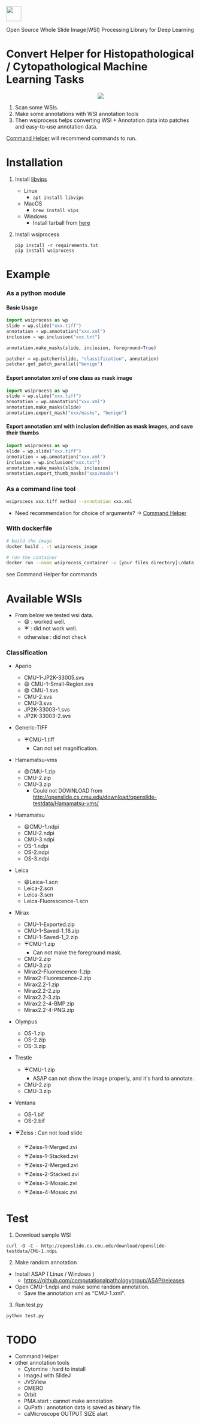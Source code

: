 <img src="images/logo.png" style="height: 40px">

Open Source Whole Slide Image(WSI) Processing Library for Deep Learning

# Convert Helper for Histopathological / Cytopathological Machine Learning Tasks
<div style="text-align: center"><img src="images/description.png" style="max-width: 80%; margin: 0 auto;"></div>

1. Scan some WSIs.
2. Make some annotations with WSI annotation tools
3. Then wsiprocess helps converting WSI + Annotation data into patches and easy-to-use annotation data.

[Command Helper](#) will recommend commands to run.

# Installation
1. Install [libvips](https://libvips.github.io/libvips/)
	- Linux
		- `apt install libvips`
	- MacOS
		- `brew install vips`
	- Windows
		- Install tarball from [here](https://github.com/libvips/build-win64)

2. Install wsiprocess
	```
	pip install -r requirements.txt
	pip install wsiprocess
	```


# Example

### As a python module

#### Basic Usage

```python
import wsiprocess as wp
slide = wp.slide("xxx.tiff")
annotation = wp.annotation("xxx.xml")
inclusion = wp.inclusion("xxx.txt")

annotation.make_masks(slide, inclusion, foreground=True)

patcher = wp.patcher(slide, "classification", annotation)
patcher.get_patch_parallel("benign")
```

#### Export annotaton xml of one class as mask image

```python
import wsiprocess as wp
slide = wp.slide("xxx.tiff")
annotation = wp.annotation("xxx.xml")
annotation.make_masks(slide)
annotation.export_mask("xxx/masks", "benign")
```

#### Export annotation xml with inclusion definition as mask images, and save their thumbs

```python
import wsiprocess as wp
slide = wp.slide("xxx.tiff")
annotation = wp.annotation("xxx.xml")
inclusion = wp.inclusion("xxx.txt")
annotation.make_masks(slide, inclusion)
annotation.export_thumb_masks("xxx/masks")
```

### As a command line tool

```bash
wsiprocess xxx.tiff method --annotation xxx.xml
```
- Need recommendation for choice of arguments? -> [Command Helper](#)

### With dockerfile

```bash
# build the image
docker build . -t wsiprocess_image

# run the container
docker run --name wsiprocess_container -v [your files directory]:/data -it -d wsiprocess_image [commands] etc.
```

see Command Helper for commands

# Available WSIs

- From below we tested wsi data.
    - :smile: : worked well.
    - :umbrella: : did not work well.
    - otherwise : did not check

### Classification

- Aperio
    - CMU-1-JP2K-33005.svs
    - :smile: CMU-1-Small-Region.svs
    - :smile: CMU-1.svs
    - CMU-2.svs
    - CMU-3.svs
    - JP2K-33003-1.svs
    - JP2K-33003-2.svs

- Generic-TIFF
    - :umbrella:CMU-1.tiff
    	- Can not set magnification.

- Hamamatsu-vms
    - :smile:CMU-1.zip
    - CMU-2.zip
    - CMU-3.zip
    	+ Could not DOWNLOAD from http://openslide.cs.cmu.edu/download/openslide-testdata/Hamamatsu-vms/

- Hamamatsu
    - :smile:CMU-1.ndpi
    - CMU-2.ndpi
    - CMU-3.ndpi
    - OS-1.ndpi
    - OS-2.ndpi
    - OS-3.ndpi

- Leica
    - :smile:Leica-1.scn
    - Leica-2.scn
    - Leica-3.scn
    - Leica-Fluorescence-1.scn

- Mirax
    - CMU-1-Exported.zip
    - CMU-1-Saved-1_16.zip
    - CMU-1-Saved-1_2.zip
    - :umbrella:CMU-1.zip
    	- Can not make the foreground mask.
    - CMU-2.zip
    - CMU-3.zip
    - Mirax2-Fluorescence-1.zip
    - Mirax2-Fluorescence-2.zip
    - Mirax2.2-1.zip
    - Mirax2.2-2.zip
    - Mirax2.2-3.zip
    - Mirax2.2-4-BMP.zip
    - Mirax2.2-4-PNG.zip

- Olympus
    - OS-1.zip
    - OS-2.zip
    - OS-3.zip

- Trestle
    - :umbrella:CMU-1.zip
    	- ASAP can not show the image properly, and it's hard to annotate.
    - CMU-2.zip
    - CMU-3.zip

- Ventana
    - OS-1.bif
    - OS-2.bif

- :umbrella:Zeiss : Can not load slide
    - :umbrella:Zeiss-1-Merged.zvi
    - :umbrella:Zeiss-1-Stacked.zvi
    - :umbrella:Zeiss-2-Merged.zvi
    - :umbrella:Zeiss-2-Stacked.zvi
    - :umbrella:Zeiss-3-Mosaic.zvi
    - :umbrella:Zeiss-4-Mosaic.zvi


# Test

1. Download sample WSI
```
curl -O -C - http://openslide.cs.cmu.edu/download/openslide-testdata/CMU-1.ndpi
```

2. Make random annotation
- Install ASAP ( Linux / Windows )
	- https://github.com/computationalpathologygroup/ASAP/releases
- Open CMU-1.ndpi and make some random annotation.
	- Save the annotation xml as "CMU-1.xml".

3. Run test.py
```
python test.py
```


# TODO
- Command Helper
- other annotation tools
	- Cytomine : hard to install
	- ImageJ with SlideJ
	- JVSView
	- OMERO
	- Orbit
	- PMA.start : cannot make annotation
	- QuPath : annotation data is saved as binary file.
	- caMicroscope
OUTPUT SIZE alart
